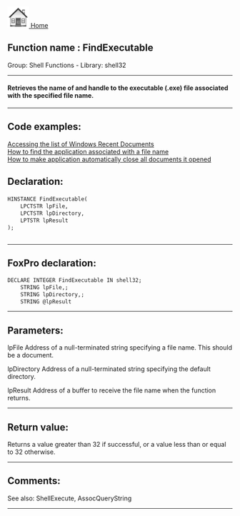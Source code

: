 [<img src="../../images/home.png"> Home ](https://github.com/VFPX/Win32API)  

## Function name : FindExecutable
Group: Shell Functions - Library: shell32    
***  


#### Retrieves the name of and handle to the executable (.exe) file associated with the specified file name.
***  


## Code examples:
[Accessing the list of Windows Recent Documents](../../samples/sample_094.md)  
[How to find the application associated with a file name](../../samples/sample_138.md)  
[How to make application automatically close all documents it opened](../../samples/sample_491.md)  

## Declaration:
```foxpro  
HINSTANCE FindExecutable(
    LPCTSTR lpFile,
    LPCTSTR lpDirectory,
    LPTSTR lpResult
);
  
```  
***  


## FoxPro declaration:
```foxpro  
DECLARE INTEGER FindExecutable IN shell32;
	STRING lpFile,;
	STRING lpDirectory,;
	STRING @lpResult  
```  
***  


## Parameters:
lpFile 
Address of a null-terminated string specifying a file name. This should be a document. 

lpDirectory 
Address of a null-terminated string specifying the default directory. 

lpResult 
Address of a buffer to receive the file name when the function returns.  
***  


## Return value:
Returns a value greater than 32 if successful, or a value less than or equal to 32 otherwise.  
***  


## Comments:
See also: ShellExecute, AssocQueryString   
  
***  

